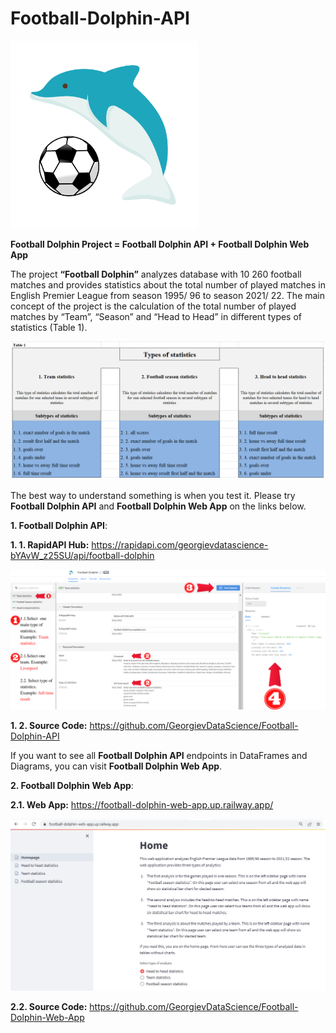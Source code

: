 # Football-Dolphin-API

<img src ="images/Football Dolphin logo.png" width="300">

**Football Dolphin Project = Football Dolphin API + Football Dolphin Web App**

The project **“Football Dolphin”** analyzes database with 10 260 football matches and provides statistics about the total number of played matches in English Premier League from season 1995/ 96 to season 2021/ 22. Тhe main concept of the project is the calculation of the total number of played matches by “Team”, “Season” and “Head to Head” in different types of statistics (Table 1).

<img src ="images/table 1.PNG" width="800">

The best way to understand something is when you test it. Please try **Football Dolphin API** and **Football Dolphin Web App** on the links below.

**1. Football Dolphin API**: 

**1. 1. RapidAPI Hub:** https://rapidapi.com/georgievdatascience-bYAvW_z25SU/api/football-dolphin

<img src ="images/rapidapi 1.png" >

**1. 2. Source Code:** https://github.com/GeorgievDataScience/Football-Dolphin-API


If you want to see all **Football Dolphin API** endpoints in DataFrames and Diagrams, you can visit **Football Dolphin Web App**.


**2. Football Dolphin Web App**: 

**2.1. Web App:** https://football-dolphin-web-app.up.railway.app/

<img src ="images/streamlit.PNG" >


**2.2. Source Code:** https://github.com/GeorgievDataScience/Football-Dolphin-Web-App
